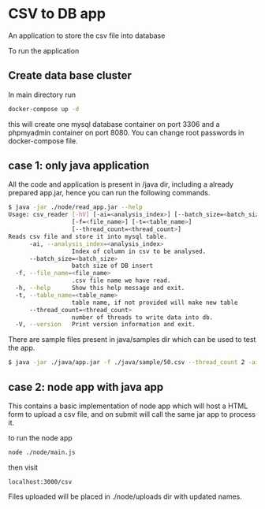 # CSV to DB app

An application to store the csv file into database

To run the application

## Create data base cluster

In main directory run
```sh
docker-compose up -d 
```
this will create one mysql database container on port 3306 and a phpmyadmin container on port 8080.
You can change root passwords in docker-compose file.

## case 1: only java application

All the code and application is present in /java dir, including a already prepared app.jar, hence you can run the following commands.

```sh
$ java -jar ./node/read_app.jar --help
Usage: csv_reader [-hV] [-ai=<analysis_index>] [--batch_size=<batch_size>]
                  [-f=<file_name>] [-t=<table_name>]
                  [--thread_count=<thread_count>]
Reads csv file and store it into mysql table.
      -ai, --analysis_index=<analysis_index>
                  Index of column in csv to be analysed.
      --batch_size=<batch_size>
                  batch size of DB insert
  -f, --file_name=<file_name>
                  .csv file name we have read.
  -h, --help      Show this help message and exit.
  -t, --table_name=<table_name>
                  table name, if not provided will make new table
      --thread_count=<thread_count>
                  number of threads to write data into db.
  -V, --version   Print version information and exit.
```

There are sample files present in java/samples dir which can be used to test the app.

```sh
$ java -jar ./java/app.jar -f ./java/sample/50.csv --thread_count 2 -ai 14 --batch_size 20 
```


## case 2: node app with java app

This contains a basic implementation of node app which will host a HTML form to upload a csv file, and on submit will call the same jar app to process it.

to run the node app 
```sh
node ./node/main.js
```
then visit 
```url
localhost:3000/csv
```
Files uploaded will be placed in ./node/uploads dir with updated names.